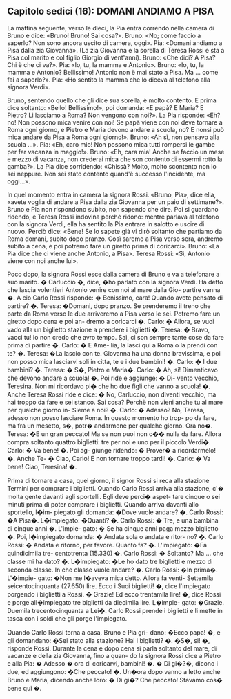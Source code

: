 ## Capitolo sedici (16): DOMANI ANDIAMO A PISA

La mattina seguente, verso le dieci, la Pia entra correndo 
nella camera di Bruno e dice: «Bruno! Bruno!
Sai cosa?». Bruno: «No; come faccio a saperlo? Non
sono ancora uscito di camera, oggi». Pia: «Domani
andiamo a Pisa dalla zia Giovanna». (La zia Giovanna
e la sorella di Teresa Rossi e sta a Pisa col marito
e col figlio Giorgio di vent'anni). Bruno: «Che dici?
A Pisa? Chi è che ci va?». Pia: «Io, tu, la mamma
e Antonio». Bruno: «Io, tu, la mamma e Antonio?
Bellissimo! Antonio non è mai stato a Pisa. Ma ...
come fai a saperlo?». Pia: «Ho sentito la mamma che
lo diceva al telefono alla signora Verdi».

Bruno, sentendo quello che gli dice sua sorella, è
molto contento. E prima dice soltanto: «Bello! Bellissimo!», poi domanda: «E papà? E Maria? E Pietro? Li lasciamo a Roma? Non vengono con noi?».
La Pia risponde: «Eh? no! Non possono mica venire
con noi! Se papà viene con noi deve tornare a Roma
ogni giorno, e Pietro e Maria devono andare a scuola,
no? E nonsi può mica andare da Pisa a Roma ogni
giorno!». Bruno: «Ah sì, non pensavo alla scuola ...». Pia: «Eh, caro mio! Non possono mica tutti rompersi le gambe per far vacanza in maggio!». Bruno:
«Eh, cara mia! Anche se faccio un mese e mezzo di
vacanza, non crederai mica che son contento di essermi rotto la gamba?». La Pia dice sorridendo:
«Chissà? Molto, molto scontento non lo sei neppure.
Non sei stato contento quand'è successo l'incidente,
ma oggi...».

In quel momento entra in camera la signora Rossi.
«Bruno, Pia», dice ella, «avete voglia di andare a
Pisa dalla zia Giovanna per un paio di settimane?».
Bruno e Pia non rispondono subito, non sapendo che
dire. Poi si guardano ridendo, e Teresa Rossi indovina perchè ridono: mentre parlava al telefono con la signora Verdi, ella ha sentito la Pia entrare in salotto e uscire di nuovo. Perciò dice: «Bene! Se lo sapete già vi dirò soltanto che partiamo da Roma
domani, subito dopo pranzo. Così saremo a Pisa verso
sera, andremo subito a cena, e poi potremo fare un
giretto prima di coricarci». Bruno: «La Pia dice che
ci viene anche Antonio, a Pisa». Teresa Rossi: «Sì,
Antonio viene con noi anche lui».

Poco dopo, la signora Rossi esce dalla camera di Bruno
e va a telefonare a suo marito. � Carluccio �, dice,
�ho parlato con la signora Verdi. Ha detto che lascia
volentieri Antonio venire con noi al mare dalla Gio-
partire vanna �. A cio Carlo Rossi risponde: � Benissimo,
cara! Quando avete pensato di partire? �. Teresa:
�Domani, dopo pranzo. Se prenderemo il treno che
parte da Roma verso le due arriveremo a Pisa verso
le sei. Potremo fare un giretto dopo cena e poi an-
dremo a coricarci �. Carlo: � Allora, se vuoi vado alla
un biglietto stazione a prendere i biglietti �. Teresa: � Bravo, vacci
tu! Io non credo che avro tempo. Sai, ci son sempre
tante cose da fare prima di partire �. Carlo: � E Ame-
lia, la lasci qui a Roma o la prendi con te? �. Teresa:
�La lascio con te. Giovanna ha una donna bravissima,
e poi non posso mica lasciarvi soli in citta, te e i
due bambini! �. Carlo: � I due bambini? �. Teresa: � S�,
Pietro e Maria�. Carlo: � Ah, si! Dimenticavo che
devono andare a scuola! �. Poi ride e aggiunge: � Di-
vento vecchio, Teresina. Non mi ricordavo pi� che
ho due figli che vanno a scuola! �. Anche Teresa
Rossi ride e dice: � No, Carluccio, non diventi vecchio,
ma hai troppo da fare e sei stanco. Sai cosa? Perchè
non vieni anche tu al mare per qualche giorno in-
Sleme a noi? �. Carlo: � Adesso? No, Teresa, adesso
non posso lasciare Roma. In questo momento ho trop-
po da fare, ma fra un mesetto, s�, potr� andarmene
per qualche giorno. Ora no�. Teresa: �E un gran
peccato! Ma se non puoi non c�� nulla da fare. Allora
compra soltanto quattro biglietti: tre per noi e uno
per il piccolo Verdi�. Carlo: � Va bene! �. Poi ag-
giunge ridendo: � Prover� a ricordarmelo! �. Anche Te-
� Ciao, Carlo! E non tornare troppo
tardi! �. Carlo: � Va bene! Ciao, Teresina! �.

Prima di tornare a casa, quel giorno, il signor Rossi
si reca alla stazione Termini per comprare i biglietti.
Quando Carlo Rossi arriva alla stazione, c'� molta
gente davanti agli sportelli. Egli deve perci� aspet-
tare cinque o sei minuti prima di poter comprare
i biglietti. Quando arriva davanti allo sportello, l�im-
piegato gli domanda: �Dove vuole andare? �. Carlo
Rossi: �A Pisa�. L�impiegato: �Quanti? �. Carlo
Rossi: � Tre, e una bambina di cinque anni �. L'impie-
gato: � Se ha cinque anni paga mezzo biglietto �. Poi,
l�impiegato domanda: � Andata sola o andata e ritor-
no? �. Carlo Rossi: � Andata e ritorno, per favore.
Quanto fa? �. L'impiegato: �Fa quindicimila tre-
centotrenta (15.330) �. Carlo Rossi: � Soltanto? Ma ...
che classe mi ha dato? �. L�impiegato: �Le ho dato
tre biglietti e mezzo di seconda classe. In che classe
vuole andare? �. Carlo Rossi: �In prima�. L'�impie-
gato: �Non me l�aveva mica detto. Allora fa venti-
Settemila seicentocinquanta (27.650) lire. Ecco i Suoi
biglietti! �, dice l'impiegato porgendo i biglietti a Rossi.
� Grazie! Ed ecco trentamila lire! �, dice Rossi e porge
all�impiegato tre biglietti da diecimila lire. L�impie-
gato: �Grazie. Duemila trecentocinquanta a Lei�.
Carlo Rossi prende i biglietti e li mette in tasca con
i soldi che gli porge l'impiegato.

Quando Carlo Rossi torna a casa, Bruno e Pia gri-
dano: �Ecco papa! �, e gli domandano: �Sei stato
alla stazione? Hai i biglietti? �. �S�, si! �, risponde
Rossi. Durante la cena e dopo cena si parla soltanto
del mare, di vacanze e della zia Giovanna, fino a quan-
do la signora Rossi dice a Pietro e alla Pia: � Adesso
� ora di coricarvi, bambini! �. � Di gi�?�, dicono i
due, ed aggiungono: �Che peccato! �. Un�ora dopo
vanno a letto anche Bruno e Maria, dicendo anche
loro: � Di gi�? Che peccato! Stavamo cos� bene qui �.